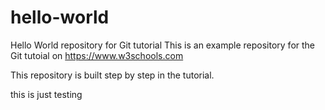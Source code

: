 # hello-world
Hello World repository for Git tutorial
This is an example repository for the Git tutoial on https://www.w3schools.com

This repository is built step by step in the tutorial.

this is just testing
